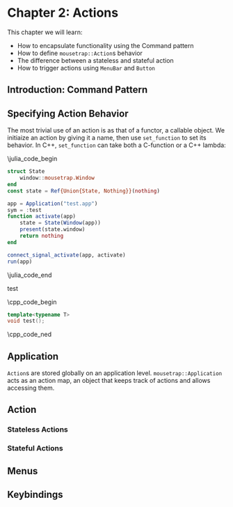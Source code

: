 # Chapter 2: Actions

This chapter we will learn:
+ How to encapsulate functionality using the Command pattern
+ How to define `mousetrap::Action`s behavior
+ The difference between a stateless and stateful action
+ How to trigger actions using `MenuBar` and `Button`

## Introduction: Command Pattern

## Specifying Action Behavior

The most trivial use of an action is as that of a functor, a callable object. We initiaize an action by giving it a 
name, then use `set_function` to set its behavior. In C++, `set_function` can take both a C-function or a C++ lambda:


\julia_code_begin

<div class="julia">

```julia
struct State
    window::mousetrap.Window
end
const state = Ref{Union{State, Nothing}}(nothing)

app = Application("test.app")
sym = :test
function activate(app)
    state = State(Window(app)) 
    present(state.window)
    return nothing
end

connect_signal_activate(app, activate) 
run(app) 
```
</div>

\julia_code_end

test

\cpp_code_begin
```cpp
template<typename T>
void test();
```
\cpp_code_ned

## Application

`Action`s are stored globally on an application level. `mousetrap::Application` acts as an action map, an object 
that keeps track of actions and allows accessing them.

## Action

### Stateless Actions

### Stateful Actions

## Menus

## Keybindings